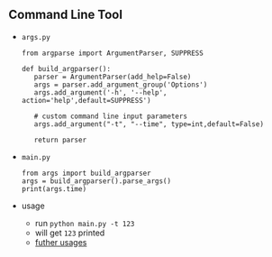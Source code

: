 ## Command Line Tool

- `args.py`

   ```
   from argparse import ArgumentParser, SUPPRESS

   def build_argparser():
      parser = ArgumentParser(add_help=False)
      args = parser.add_argument_group('Options')   
      args.add_argument('-h', '--help', action='help',default=SUPPRESS') 

      # custom command line input parameters       
      args.add_argument("-t", "--time", type=int,default=False)
     
      return parser
   ```
- `main.py`
   
   ```
   from args import build_argparser
   args = build_argparser().parse_args()
   print(args.time)
   ```

- usage

   - run `python main.py -t 123`
   - will get `123` printed
   - [futher usages](https://docs.python.org/zh-tw/3/howto/argparse.html)


